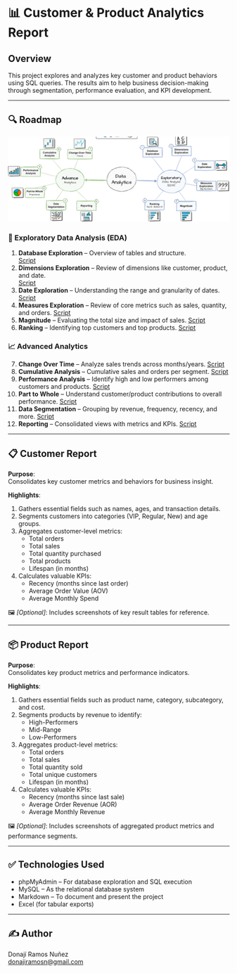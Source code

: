 # 📊 Customer & Product Analytics Report

## Overview
This project explores and analyzes key customer and product behaviors using SQL queries. The results aim to help business decision-making through segmentation, performance evaluation, and KPI development.

---

## 🔍 Roadmap

![alt text](<images/Project Roadmap.png>)



### 🧭 Exploratory Data Analysis (EDA)
1. **Database Exploration** – Overview of tables and structure.  
[Script](scripts/1_database_exploration.sql)
2. **Dimensions Exploration** – Review of dimensions like customer, product, and date.  
[Script](scripts/2_dimensions_exploration.sql)
3. **Date Exploration** – Understanding the range and granularity of dates.
[Script](scripts/3_date_range_exploration.sql)
4. **Measures Exploration** – Review of core metrics such as sales, quantity, and orders.
[Script](scripts/4_measures_exploration.sql)
5. **Magnitude** – Evaluating the total size and impact of sales.
[Script](scripts/5_magnitude_analysis.sql)
6. **Ranking** – Identifying top customers and top products.
[Script](scripts/6_ranking_analysis.sql)
### 📈 Advanced Analytics
7. **Change Over Time** – Analyze sales trends across months/years.
[Script](scripts/7_change_over_time_analysis.sql)
8. **Cumulative Analysis** – Cumulative sales and orders per segment.
[Script](scripts/8_cumulative_analysis.sql)
9. **Performance Analysis** – Identify high and low performers among customers and products.
[Script](scripts/9_performance_analysis.sql)
10. **Part to Whole** – Understand customer/product contributions to overall performance.
[Script](scripts/10_data_segmentation.sql)
11. **Data Segmentation** – Grouping by revenue, frequency, recency, and more.
[Script](scripts/11_part_to_whole_analysis.sql)
12. **Reporting** – Consolidated views with metrics and KPIs.
[Script](scripts/12_report_customers.sql)
---

## 📋 Customer Report

**Purpose**:  
Consolidates key customer metrics and behaviors for business insight.

**Highlights**:
1. Gathers essential fields such as names, ages, and transaction details.
2. Segments customers into categories (VIP, Regular, New) and age groups.
3. Aggregates customer-level metrics:
   - Total orders  
   - Total sales  
   - Total quantity purchased  
   - Total products  
   - Lifespan (in months)
4. Calculates valuable KPIs:
   - Recency (months since last order)  
   - Average Order Value (AOV)  
   - Average Monthly Spend

🖼️ *[Optional]*: Includes screenshots of key result tables for reference.

---

## 📦 Product Report

**Purpose**:  
Consolidates key product metrics and performance indicators.

**Highlights**:
1. Gathers essential fields such as product name, category, subcategory, and cost.
2. Segments products by revenue to identify:
   - High-Performers  
   - Mid-Range  
   - Low-Performers
3. Aggregates product-level metrics:
   - Total orders  
   - Total sales  
   - Total quantity sold  
   - Total unique customers  
   - Lifespan (in months)
4. Calculates valuable KPIs:
   - Recency (months since last sale)  
   - Average Order Revenue (AOR)  
   - Average Monthly Revenue

🖼️ *[Optional]*: Includes screenshots of aggregated product metrics and performance segments.

---

## ✅ Technologies Used
- phpMyAdmin – For database exploration and SQL execution
- MySQL – As the relational database system
- Markdown – To document and present the project
- Excel (for tabular exports)



---

## ✍️ Author
Donají Ramos Nuñez  
donajiramosn@gmail.com

